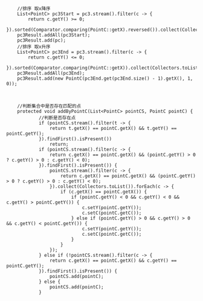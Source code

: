        //排序 取x降序
        List<PointC> pc3Start = pc3.stream().filter(c -> {
            return c.getY() >= 0;
        }).sorted(Comparator.comparing(PointC::getX).reversed()).collect(Collectors.toList());
        pc3Result.addAll(pc3Start);
        pc3Result.add(pc);
        //排序 取x升序
        List<PointC> pc3End = pc3.stream().filter(c -> {
            return c.getY() <= 0;
        }).sorted(Comparator.comparing(PointC::getX)).collect(Collectors.toList());
        pc3Result.addAll(pc3End);
        pc3Result.add(new PointC(pc3End.get(pc3End.size() - 1).getX(), 1, 0));
        
        
        
        //判断集合中是否存在匹配的点
        protected void addByPointC(List<PointC> pointCS, PointC pointC) {
                //判断是否存在点
                if (pointCS.stream().filter(t -> {
                    return t.getX() == pointC.getX() && t.getY() == pointC.getY();
                }).findFirst().isPresent())
                    return;
                if (pointCS.stream().filter(c -> {
                    return c.getX() == pointC.getX() && (pointC.getY() > 0 ? c.getY() > 0 : c.getY() < 0);
                }).findFirst().isPresent()) {
                    pointCS.stream().filter(c -> {
                        return c.getX() == pointC.getX() && (pointC.getY() > 0 ? c.getY() > 0 : c.getY() < 0);
                    }).collect(Collectors.toList()).forEach(c -> {
                        if (c.getX() == pointC.getX()) {
                            if (pointC.getY() < 0 && c.getY() < 0 && c.getY() > pointC.getY()) {
                                c.setY(pointC.getY());
                                c.setC(pointC.getC());
                            } else if (pointC.getY() > 0 && c.getY() > 0 && c.getY() < pointC.getY()) {
                                c.setY(pointC.getY());
                                c.setC(pointC.getC());
                            }
                        }
                    });
                } else if (!pointCS.stream().filter(c -> {
                    return c.getX() == pointC.getX() && c.getY() == pointC.getY();
                }).findFirst().isPresent()) {
                    pointCS.add(pointC);
                } else {
                    pointCS.add(pointC);
                }